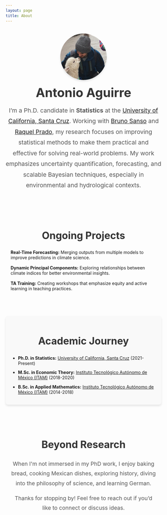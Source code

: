 ```yaml
---
layout: page
title: About
---
```


<div class="about-section">
  <!-- Introduction -->
  <div class="intro" style="text-align: center; margin-top: 2rem;">
    <div style="display: flex; flex-direction: column; align-items: center;">
      <img src="/files/images/Me2.jpg" 
           alt="Antonio Aguirre" 
           style="
              width: 150px; 
              height: 150px; 
              border-radius: 50%; 
              box-shadow: 0 4px 6px rgba(0, 0, 0, 0.1); 
              margin-bottom: 1rem;">
      <h1 style="margin: 0; font-size: 2.5rem; font-weight: bold; color: #333;">Antonio Aguirre</h1>
      <p style="
              font-size: 1.2rem; 
              line-height: 1.8; 
              max-width: 800px; 
              text-align: center; 
              margin: 1rem auto; 
              color: #555;">
        I’m a Ph.D. candidate in <strong>Statistics</strong> at the <a href="https://engineering.ucsc.edu/departments/statistics/" target="_blank">University of California, Santa Cruz</a>. 
        Working with <a href="https://users.soe.ucsc.edu/~bruno/" target="_blank">Bruno Sanso</a> and <a href="https://raquel.soe.ucsc.edu/" target="_blank">Raquel Prado</a>, my research focuses on improving statistical methods to make them practical and effective for solving real-world problems. 
        My work emphasizes uncertainty quantification, forecasting, and scalable Bayesian techniques, especially in environmental and hydrological contexts.
      </p>
    </div>
  </div>

  <!-- Ongoing Projects Section -->
  <div class="projects-section" style="margin-top: 3rem; padding: 1rem; text-align: center;">
    <h2 style="font-size: 2rem; font-weight: bold; color: #333;">Ongoing Projects</h2>
    <ul style="list-style: none; padding: 0; max-width: 800px; margin: 1rem auto; text-align: left;">
      <li style="margin-bottom: 1rem;">
        <strong>Real-Time Forecasting:</strong> Merging outputs from multiple models to improve predictions in climate science.
      </li>
      <li style="margin-bottom: 1rem;">
        <strong>Dynamic Principal Components:</strong> Exploring relationships between climate indices for better environmental insights.
      </li>
      <li style="margin-bottom: 1rem;">
        <strong>TA Training:</strong> Creating workshops that emphasize equity and active learning in teaching practices.
      </li>
    </ul>
  </div>

  <!-- Academic Journey Section -->
  <div class="Education" style="margin-top: 3rem; padding: 1rem; background-color: #f9f9f9; border-radius: 8px; box-shadow: 0 4px 6px rgba(0, 0, 0, 0.1);">
    <h2 style="font-size: 2rem; font-weight: bold; color: #333; text-align: center;">Academic Journey</h2>
    <ul style="list-style: disc; padding-left: 1.5rem; max-width: 800px; margin: 1rem auto; text-align: left;">
      <li style="margin-bottom: 0.8rem;">
        <strong>Ph.D. in Statistics:</strong> <a href="https://engineering.ucsc.edu/departments/statistics/" target="_blank">University of California, Santa Cruz</a> (2021-Present)
      </li>
      <li style="margin-bottom: 0.8rem;">
        <strong>M.Sc. in Economic Theory:</strong> <a href="https://mteoriaeconomica.itam.mx/en/conoce-el-posgrado-teoriaeconomica" target="_blank">Instituto Tecnológico Autónomo de México (ITAM)</a> (2018-2020)
      </li>
      <li style="margin-bottom: 0.8rem;">
        <strong>B.Sc. in Applied Mathematics:</strong> <a href="https://departamentodematematicas.itam.mx/" target="_blank">Instituto Tecnológico Autónomo de México (ITAM)</a> (2014-2018)
      </li>
    </ul>
  </div>

<div class="about-section">
  <!-- Beyond Research Section -->
  <div class="beyond-research" style="margin-top: 3rem; padding: 1rem; text-align: center;">
    <h2 style="font-size: 2rem; font-weight: bold; color: #333;">Beyond Research</h2>
    <p style="font-size: 1.1rem; line-height: 1.8; max-width: 800px; margin: 1rem auto; color: #555;">
      When I'm not immersed in my PhD work, I enjoy baking bread, cooking Mexican dishes, exploring history, diving into the philosophy of science, and learning German.
    </p>
    <p style="font-size: 1.1rem; line-height: 1.8; max-width: 800px; margin: 1rem auto; color: #555;">
      Thanks for stopping by! Feel free to reach out if you’d like to connect or discuss ideas.
    </p>
  </div>
</div>

